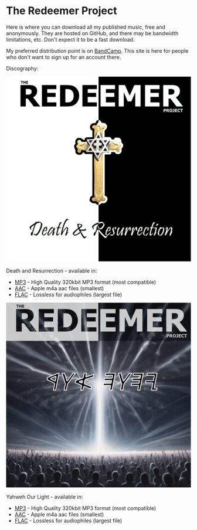 # The Redeemer Project

Here is where you can download all my published music, free and anonymously. They are hosted on GitHub, and there may be bandwidth limitations, etc. Don't expect it to be a fast download.

My preferred distribution point is on [BandCamp](https://theredeemerproject.bandcamp.com). This site is here for people who don't want to sign up for an account there.

Discography:

![Death and Resurrection cover art](images/DR/cover.jpg)

Death and Resurrection - available in:
  * [MP3](downloads/death_and_resurrection_MP3.zip) - High Quality 320kbit MP3 format (most compatible)
  * [AAC](downloads/death_and_resurrection_AAC.zip) - Apple m4a aac files (smallest)
  * [FLAC](downloads/death_and_resurrection_FLAC.zip) - Lossless for audiophiles (largest file)
 
![Yahweh Our Light cover art](images/YOL/cover.jpg)

Yahweh Our Light - available in:
  * [MP3](downloads/yahweh_our_light_MP3.zip) - High Quality 320kbit MP3 format (most compatible)
  * [AAC](downloads/yahweh_our_light_AAC.zip) - Apple m4a aac files (smallest)
  * [FLAC](downloads/yahweh_our_light_FLAC.zip) - Lossless for audiophiles (largest file)

